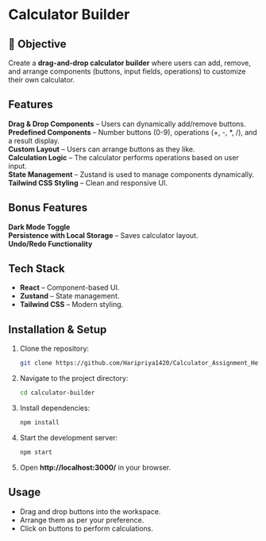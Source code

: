 # Calculator Builder

## 🎯 Objective
Create a **drag-and-drop calculator builder** where users can add, remove, and arrange components (buttons, input fields, operations) to customize their own calculator.

## Features

 **Drag & Drop Components** – Users can dynamically add/remove buttons.<br>
 **Predefined Components** – Number buttons (0-9), operations (+, -, *, /), and a result display.<br>
 **Custom Layout** – Users can arrange buttons as they like.<br>
 **Calculation Logic** – The calculator performs operations based on user input.<br>
 **State Management** – Zustand is used to manage components dynamically.<br>
 **Tailwind CSS Styling** – Clean and responsive UI.

##  Bonus Features

 **Dark Mode Toggle** <br>
 **Persistence with Local Storage** – Saves calculator layout.<br>
 **Undo/Redo Functionality** 

##  Tech Stack

- **React** – Component-based UI.
- **Zustand** – State management.
- **Tailwind CSS** – Modern styling.

## Installation & Setup

1. Clone the repository:
   ```sh
   git clone https://github.com/Haripriya1420/Calculator_Assignment_Helpee.git
   ```
2. Navigate to the project directory:
   ```sh
   cd calculator-builder
   ```
3. Install dependencies:
   ```sh
   npm install
   ```
4. Start the development server:
   ```sh
   npm start
   ```
5. Open **http://localhost:3000/** in your browser.

##  Usage
- Drag and drop buttons into the workspace.
- Arrange them as per your preference.
- Click on buttons to perform calculations.
